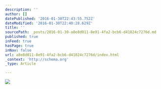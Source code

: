 ```yaml
---
description: ''
author: []
datePublished: '2016-01-30T22:43:55.752Z'
dateModified: '2016-01-30T22:40:28.629Z'
title: ''
sourcePath: _posts/2016-01-30-a8e8d011-8e91-4fa2-bcb6-d41824c7276d.md
published: true
inFeed: true
hasPage: true
inNav: false
url: a8e8d011-8e91-4fa2-bcb6-d41824c7276d/index.html
_context: 'http://schema.org'
_type: Article

---
```

![](https://the-grid-user-content.s3-us-west-2.amazonaws.com/f213caf2-8f8e-4c50-b076-5352d9b7b8b6.png)